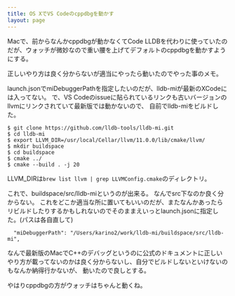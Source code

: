 ```yaml
---
title: OS XでVS Codeのcppdbgを動かす
layout: page
---
```

Macで、前からなんかcppdbgが動かなくてCode LLDBを代わりに使っていたのだが、ウォッチが微妙なので重い腰を上げてデフォルトのcppdbgを動かすようにする。

正しいやり方は良く分からないが適当にやったら動いたのでやった事のメモ。

launch.jsonでmiDebuggerPathを指定したいのだが、lldb-miが最新のXCodeには入ってない。
で、VS Codeのissueに貼られているリンクも古いバージョンのllvmにリンクされていて最新版では動かないので、
自前でlldb-miをビルドした。

```
$ git clone https://github.com/lldb-tools/lldb-mi.git
$ cd lldb-mi
$ export LLVM_DIR=/usr/local/Cellar/llvm/11.0.0/lib/cmake/llvm/
$ mkdir buildspace
$ cd buildspace
$ cmake ../
$ cmake --build . -j 20
```

LLVM_DIRは`brew list llvm | grep LLVMConfig.cmake`のディレクトリ。

これで、buildspace/src/lldb-miというのが出来る。
なんでsrc下なのか良く分からない。
これをどこか適当な所に置いてもいいのだが、またなんかあったらリビルドしたりするかもしれないのでそのままえいっとlaunch.jsonに指定した。(パスは各自直して)

```
  "miDebuggerPath": "/Users/karino2/work/lldb-mi/buildspace/src/lldb-mi",
```

なんで最新版のMacでC++のデバッグというのに公式のドキュメントに正しいやり方が載ってないのかは良く分からないし、自分でビルドしないといけないのもなんか納得行かないが、
動いたので良しとする。

やはりcppdbgの方がウォッチはちゃんと動くね。